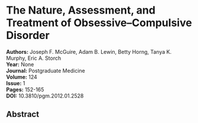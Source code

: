 # The Nature, Assessment, and Treatment of Obsessive–Compulsive Disorder

**Authors:** Joseph F. McGuire, Adam B. Lewin, Betty Horng, Tanya K. Murphy, Eric A. Storch  
**Year:** None  
**Journal:** Postgraduate Medicine  
**Volume:** 124  
**Issue:** 1  
**Pages:** 152-165  
**DOI:** 10.3810/pgm.2012.01.2528  

## Abstract



